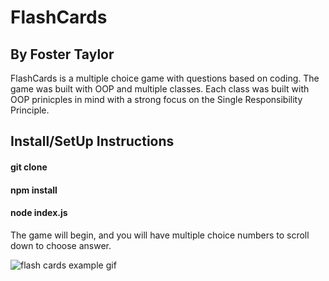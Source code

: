 # FlashCards

## By Foster Taylor

FlashCards is a multiple choice game with questions based on coding.  The game was built with OOP and multiple classes.  Each class was built with OOP prinicples in mind with a strong focus on the Single Responsibility Principle. 

## Install/SetUp Instructions

#### git clone 
#### npm install
#### node index.js

The game will begin, and you will have multiple choice numbers to scroll down to choose answer.

![flash cards example gif](https://media.giphy.com/media/1zkb1q58eTiTH6D7wc/giphy.gif)

